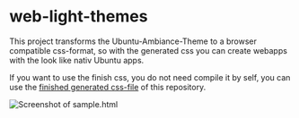 web-light-themes
================

This project transforms the Ubuntu-Ambiance-Theme to a browser compatible css-format,
so with the generated css you can create webapps with the look like nativ Ubuntu apps.

If you want to use the finish css, you do not need compile it by self, you can use the [finished generated css-file](https://raw.github.com/JumpLink/web-light-themes/master/result/Ambiance.css) of this repository.

![Screenshot of sample.html](https://raw.github.com/JumpLink/web-light-themes/master/example/simple.png)